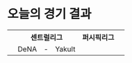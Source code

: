 # 오늘의 경기 결과

<table>
  <tr>
    <th></th>
    <th colspan='3'>센트럴리그</th>
    <th colspan='3'>퍼시픽리그</th>
    <th></th>
  </tr>
  <tr>
    <td></td>
    <td>DeNA</td><td> - </td><td>Yakult</td>
    <td></td><td></td><td></td>
    <td></td>
  </tr>
</table>
